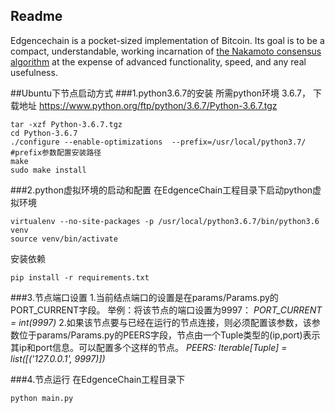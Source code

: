 
## Readme


Edgencechain is a pocket-sized implementation of Bitcoin. Its goal is to
be a compact, understandable, working incarnation of 
[the Nakamoto consensus algorithm](https://github.com/EdgeIntelligenceChain/Materials2Study/blob/master/%E6%AF%94%E7%89%B9%E5%B8%81%E7%99%BD%E7%9A%AE%E4%B9%A6.pdf) at the
expense of advanced functionality, speed, and any real usefulness.


##Ubuntu下节点启动方式
###1.python3.6.7的安装
所需python环境 3.6.7， 下载地址 https://www.python.org/ftp/python/3.6.7/Python-3.6.7.tgz 
```
tar -xzf Python-3.6.7.tgz
cd Python-3.6.7
./configure --enable-optimizations  --prefix=/usr/local/python3.7/
#prefix参数配置安装路径
make 
sudo make install
```

###2.python虚拟环境的启动和配置
在EdgenceChain工程目录下启动python虚拟环境
```
virtualenv --no-site-packages -p /usr/local/python3.6.7/bin/python3.6  venv
source venv/bin/activate
```
安装依赖
```
pip install -r requirements.txt
```

###3.节点端口设置
1.当前结点端口的设置是在params/Params.py的PORT_CURRENT字段。 举例：将该节点的端口设置为9997： 
*PORT_CURRENT = int(9997)*
2.如果该节点要与已经在运行的节点连接，则必须配置该参数，该参数位于params/Params.py的PEERS字段，节点由一个Tuple类型的(ip,port)表示其ip和port信息。可以配置多个这样的节点。 
*PEERS: Iterable[Tuple] = list([('127.0.0.1', 9997)])*

###4.节点运行
在EdgenceChain工程目录下
```
python main.py
```
